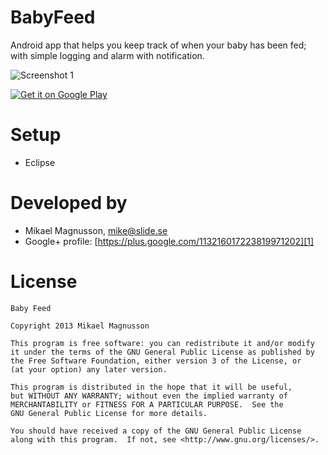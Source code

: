 # BabyFeed

Android app that helps you keep track of when your baby has been fed; with simple logging and alarm with notification.

![Screenshot 1][2]

[![Get it on Google Play][3]][4]

# Setup

- Eclipse

# Developed by

* Mikael Magnusson, <mike@slide.se>
* Google+ profile: [https://plus.google.com/113216017223819971202][1]

# License

	Baby Feed

    Copyright 2013 Mikael Magnusson

    This program is free software: you can redistribute it and/or modify
    it under the terms of the GNU General Public License as published by
    the Free Software Foundation, either version 3 of the License, or
    (at your option) any later version.

    This program is distributed in the hope that it will be useful,
    but WITHOUT ANY WARRANTY; without even the implied warranty of
    MERCHANTABILITY or FITNESS FOR A PARTICULAR PURPOSE.  See the
    GNU General Public License for more details.

    You should have received a copy of the GNU General Public License
    along with this program.  If not, see <http://www.gnu.org/licenses/>.

[1]: https://plus.google.com/113216017223819971202/
[2]: https://raw.github.com/slidese/BabyFeed/master/device-2013-03-09-003123.png
[3]: http://www.android.com/images/brand/get_it_on_play_logo_small.png
[4]: https://play.google.com/store/apps/details?id=se.slide.babyfeed